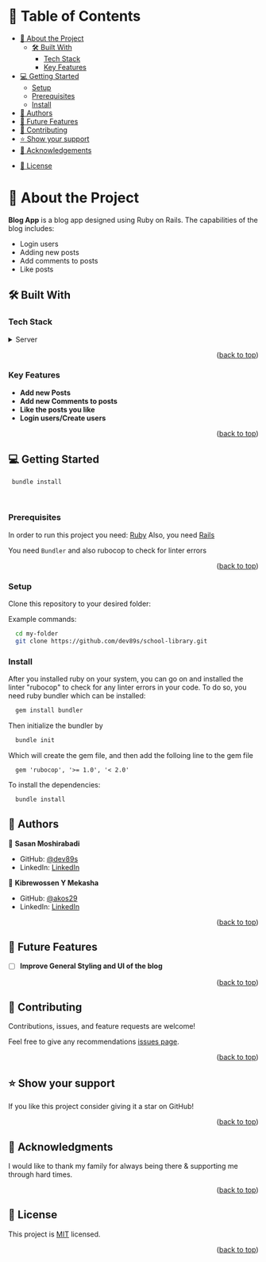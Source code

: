 <a id="readme-top"></a>

<!--
HOW TO USE:
This is an example of how you may give instructions on setting up your project locally.

Modify this file to match your project and remove sections that don't apply.

REQUIRED SECTIONS:
- Table of Contents
- About the Project
  - Built With
  - Live Demo
- Getting Started
- Authors
- Future Features
- Contributing
- Show your support
- Acknowledgements
- License

After you're finished please remove all the comments and instructions!
-->

<!-- TABLE OF CONTENTS -->

# 📗 Table of Contents

- [📖 About the Project](#about-project)
  - [🛠 Built With](#built-with)
    - [Tech Stack](#tech-stack)
    - [Key Features](#key-features)
    <!-- - [🚀 Live Demo](#live-demo) -->
- [💻 Getting Started](#getting-started)
  - [Setup](#setup)
  - [Prerequisites](#prerequisites)
  - [Install](#install)
  <!-- - [Usage](#usage) -->
  <!-- - [Run tests](#run-tests) -->
  <!-- - [Deployment](#triangular_flag_on_post-deployment) -->
- [👥 Authors](#authors)
- [🔭 Future Features](#future-features)
- [🤝 Contributing](#contributing)
- [⭐️ Show your support](#support)
- [🙏 Acknowledgements](#acknowledgements)
<!-- - [❓ FAQ](#faq) -->
- [📝 License](#license)

<!-- PROJECT DESCRIPTION -->

# 📖 About the Project <a id="about-project"></a>

**Blog App** is a blog app designed using Ruby on Rails. The capabilities of the blog includes:
- Login users
- Adding new posts
- Add comments to posts
- Like posts


## 🛠 Built With <a id="built-with"></a>

### Tech Stack <a id="tech-stack"></a>

<details>
<summary>Server</summary>
  <ul>
    <li><a href="https://www.ruby-lang.org/">Ruby</a></li>
  </ul>
</details>
<p align="right">(<a href="#readme-top">back to top</a>)</p>

<!-- Features -->

### Key Features <a id="key-features"></a>

- **Add new Posts**
- **Add new Comments to posts**
- **Like the posts you like**
- **Login users/Create users**

<p align="right">(<a href="#readme-top">back to top</a>)</p>

<!-- LIVE DEMO -->

<!-- ## 🚀 Live Demo <a id="live-demo"></a>

> Add a link to your deployed project.

- [Live Demo Link](<replace-with-your-deployment-URL>)

<p align="right">(<a href="#readme-top">back to top</a>)</p> -->

<!-- GETTING STARTED -->

## 💻 Getting Started <a id="getting-started"></a>

```sh
 bundle install
```

<br />

### Prerequisites
In order to run this project you need: [Ruby](https://www.ruby-lang.org/en/downloads/)
Also, you need [Rails](https://guides.rubyonrails.org/getting_started.html)

You need `Bundler` and also rubocop to check for linter errors


<p align="right">(<a href="#readme-top">back to top</a>)</p>

### Setup

Clone this repository to your desired folder:

Example commands:

```sh
  cd my-folder
  git clone https://github.com/dev89s/school-library.git
```


### Install

After you installed ruby on your system, you can go on and installed the linter "rubocop" to check for any linter errors in your code.
To do so, you need ruby bundler which can be installed:
```sh
  gem install bundler
```
Then initialize the bundler by
```sh
  bundle init
```

Which will create the gem file, and then add the folloing line to the gem file
```gem
  gem 'rubocop', '>= 1.0', '< 2.0'
```

To install the dependencies:
```sh
  bundle install
```

<!-- ### Usage

To run the project, execute the following command: -->

<!--
Example command:

```sh
  rails server
```
--->

<!-- ### Run tests

To run tests, run the following command:

Example command:

```sh
  bin/rails test test/models/article_test.rb
```
- -->

<!-- ### Deployment

You can deploy this project using: -->

<!--
Example:

```sh

```
 -->

<!-- <p align="right">(<a href="#readme-top">back to top</a>)</p> -->

<!-- AUTHORS -->

## 👥 Authors <a id="authors"></a>

👤 **Sasan Moshirabadi**

- GitHub: [@dev89s](https://github.com/dev89s)
- LinkedIn: [LinkedIn](https://linkedin.com/in/sasan-moshirabadi)

👤 **Kibrewossen Y Mekasha**

- GitHub: [@akos29](https://github.com/akos29)
- LinkedIn: [LinkedIn](https://www.linkedin.com/in/kibrewossen-y-mekasha/)


<p align="right">(<a href="#readme-top">back to top</a>)</p>

<!-- FUTURE FEATURES -->

## 🔭 Future Features <a name="future-features"></a>

- [ ] **Improve General Styling and UI of the blog**

<p align="right">(<a href="#readme-top">back to top</a>)</p>

<!-- CONTRIBUTING -->

## 🤝 Contributing <a id="contributing"></a>

Contributions, issues, and feature requests are welcome!

Feel free to give any recommendations [issues page](https://github.com/dev89s/school-library/issues).

<p align="right">(<a href="#readme-top">back to top</a>)</p>

## ⭐️ Show your support <a name="support"></a>

If you like this project consider giving it a star on GitHub!

<p align="right">(<a href="#readme-top">back to top</a>)</p>

<!-- ACKNOWLEDGEMENTS -->

## 🙏 Acknowledgments <a id="acknowledgements"></a>

I would like to thank my family for always being there & supporting me through hard times.

<p align="right">(<a href="#readme-top">back to top</a>)</p>

<!-- FAQ (optional) -->

<!-- ## ❓ FAQ <a id="faq"></a>

> Add at least 2 questions new developers would ask when they decide to use your project.

- **[Question_1]**

  - [Answer_1]

- **[Question_2]**

  - [Answer_2]

<p align="right">(<a href="#readme-top">back to top</a>)</p> -->

<!-- LICENSE -->

## 📝 License <a id="license"></a>

This project is [MIT](./LICENSE) licensed.

<p align="right">(<a href="#readme-top">back to top</a>)</p>
